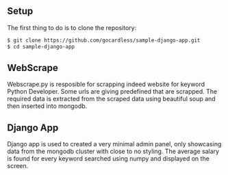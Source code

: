 

## Setup

The first thing to do is to clone the repository:

```sh
$ git clone https://github.com/gocardless/sample-django-app.git
$ cd sample-django-app
```

## WebScrape
Webscrape.py is resposible for scrapping indeed website for keyword Python Developer. Some urls are giving predefined that are scrapped. The required data is extracted from the scraped data using beautiful soup and then inserted into mongodb.

## Django App
Django app is used to created a very minimal admin panel, only showcasing data from the mongodb cluster with close to no styling. The average salary is found for every keyword searched using numpy and displayed on the screen.
